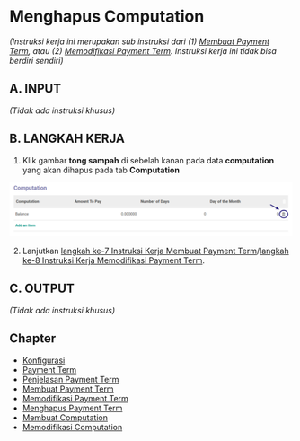 # Menghapus Computation

*(Instruksi kerja ini merupakan sub instruksi dari (1) [Membuat Payment Term](./membuat.md), atau (2) [Memodifikasi Payment Term](./memodifikasi.md). Instruksi kerja ini tidak bisa berdiri sendiri)*

## A. INPUT

*(Tidak ada instruksi khusus)*

## B. LANGKAH KERJA

1. Klik gambar **tong sampah** di sebelah kanan pada data **computation** yang akan dihapus pada tab **Computation**

![](../../img/payment-term/tombol-comp-delete.png)

2. Lanjutkan [langkah ke-7 Instruksi Kerja Membuat Payment Term](./membuat.md#l7)/[langkah ke-8 Instruksi Kerja Memodifikasi Payment Term](./memodifikasi.md#l8).

## C. OUTPUT

*(Tidak ada instruksi khusus)*

## Chapter

- [Konfigurasi](../../konfigurasi.md)
- [Payment Term](../payment-term.md)
- [Penjelasan Payment Term](penjelasan.md)
- [Membuat Payment Term](membuat.md)
- [Memodifikasi Payment Term](memodifikasi.md)
- [Menghapus Payment Term](menghapus.md)
- [Membuat Computation](membuat-computation.md)
- [Memodifikasi Computation](memodifikasi-computation.md)
